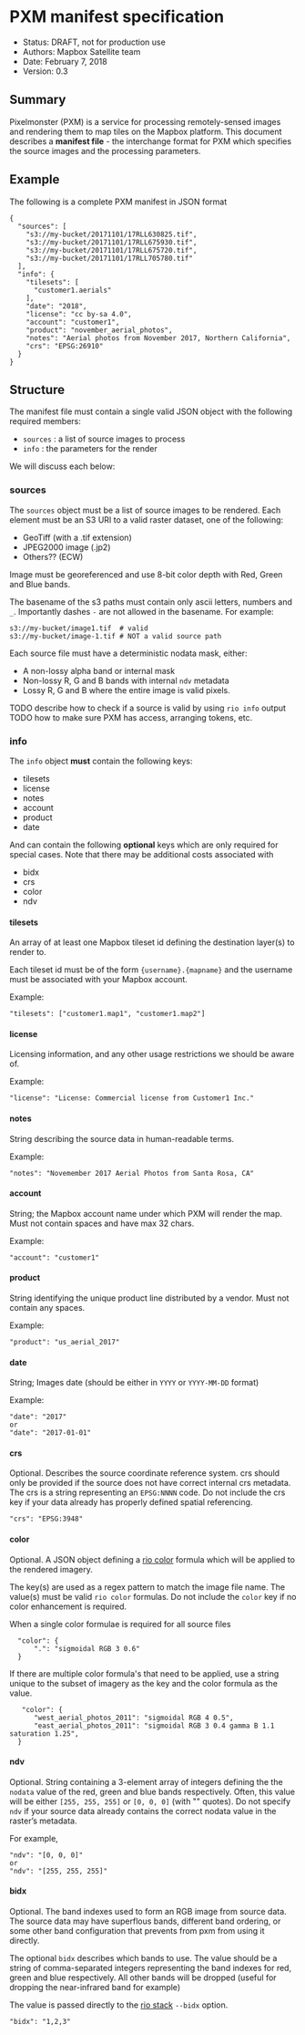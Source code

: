 # PXM manifest specification

* Status: DRAFT, not for production use
* Authors: Mapbox Satellite team
* Date: February 7, 2018
* Version: 0.3

## Summary

Pixelmonster (PXM) is a service for processing remotely-sensed images and rendering them to map tiles on the Mapbox platform. This document describes a **manifest file** - the interchange format for PXM which specifies the source images and the processing parameters.

## Example

The following is a complete PXM manifest in JSON format


    {
      "sources": [
        "s3://my-bucket/20171101/17RLL630825.tif",
        "s3://my-bucket/20171101/17RLL675930.tif",
        "s3://my-bucket/20171101/17RLL675720.tif",
        "s3://my-bucket/20171101/17RLL705780.tif"
      ],
      "info": {
        "tilesets": [
          "customer1.aerials"
        ],
        "date": "2018",
        "license": "cc by-sa 4.0",
        "account": "customer1",
        "product": "november_aerial_photos",
        "notes": "Aerial photos from November 2017, Northern California",
        "crs": "EPSG:26910"
      }
    }

## Structure

The manifest file must contain a single valid JSON object with the following required members:

- `sources` : a list of source images to process
- `info` : the parameters for the render

We will discuss each below:


### sources

The `sources` object must be a list of source images to be rendered. Each element must be an S3 URI to a valid raster dataset, one of the following:

- GeoTiff (with a .tif extension)
- JPEG2000 image (.jp2)
- Others?? (ECW)

Image must be georeferenced and use 8-bit color depth with Red, Green and Blue bands.

The basename of the s3 paths must contain only ascii letters, numbers and `_`. Importantly dashes `-` are not allowed in the basename. For example:


    s3://my-bucket/image1.tif  # valid
    s3://my-bucket/image-1.tif # NOT a valid source path

Each source file must have a deterministic nodata mask, either:

- A non-lossy alpha band or internal mask
- Non-lossy R, G and B bands with internal `ndv` metadata
- Lossy R, G and B where the entire image is valid pixels.

TODO describe how to check if a source is valid by using `rio info` output
TODO how to make sure PXM has access, arranging tokens, etc.


### info

The `info` object **must** contain the following keys:

- tilesets
- license
- notes
- account
- product
- date


And can contain the following **optional** keys which are only required for special cases. Note that there may be additional costs associated with

- bidx
- crs
- color
- ndv

#### tilesets

An array of at least one Mapbox tileset id defining the destination layer(s) to render to.

 Each tileset id must be of the form `{username}.{mapname}` and the username must be associated with your Mapbox account.

 Example:

    "tilesets": ["customer1.map1", "customer1.map2"]

#### license

Licensing information, and any other usage restrictions we should be aware of.

Example:

    "license": "License: Commercial license from Customer1 Inc."

#### notes

String describing the source data in human-readable terms.

Example:

    "notes": "Novemember 2017 Aerial Photos from Santa Rosa, CA"

#### account

String; the Mapbox account name under which PXM will render the map. Must not contain spaces and have max 32 chars.

Example:

    "account": "customer1"

#### product

String identifying the unique product line distributed by a vendor. Must not contain any spaces.

Example:

    "product": "us_aerial_2017"

#### date

String; Images date (should be either in `YYYY` or `YYYY-MM-DD` format)

Example:

    "date": "2017"
    or
    "date": "2017-01-01"

#### crs

Optional. Describes the source coordinate reference system. crs should only be provided if the source does not have correct internal crs metadata. The crs is a string representing an `EPSG:NNNN` code. Do not include the crs key if your data already has properly defined spatial referencing.


    "crs": "EPSG:3948"

#### color

Optional. A JSON object defining a [rio color](https://github.com/mapbox/rio-color) formula which will be applied to the rendered imagery.

The key(s) are used as a regex pattern to match the image file name. The value(s) must be valid `rio color` formulas. Do not include the `color` key if no color enhancement is required.

When a single color formulae is required for all source files

      "color": {
          ".": "sigmoidal RGB 3 0.6"
      }

If there are multiple color formula's that need to be applied, use a string unique to the subset of imagery as the key and the color formula as the value.

       "color": {
          "west_aerial_photos_2011": "sigmoidal RGB 4 0.5",
          "east_aerial_photos_2011": "sigmoidal RGB 3 0.4 gamma B 1.1 saturation 1.25",
      }


#### ndv

Optional. String containing a 3-element array of integers defining the the `nodata` value of the red, green and blue bands respectively.  Often, this value will be either `[255, 255, 255]` or `[0, 0, 0]` (with "" quotes). Do not specify `ndv` if your source data already contains the correct nodata value in the raster’s metadata.

For example,

    "ndv": "[0, 0, 0]"
    or
    "ndv": "[255, 255, 255]"

#### bidx

Optional. The band indexes used to form an RGB image from source data. The source data may have superflous bands, different band ordering, or some other band configuration that prevents from pxm from using it directly.

The optional `bidx` describes which bands to use. The value should be a string of comma-separated integers representing the band indexes for red, green and blue respectively. All other bands will be dropped (useful for dropping the near-infrared band for example)

The value is passed directly to the [rio stack](https://github.com/mapbox/rasterio/blob/master/docs/cli.rst#stack) `--bidx` option.


    "bidx": "1,2,3"
